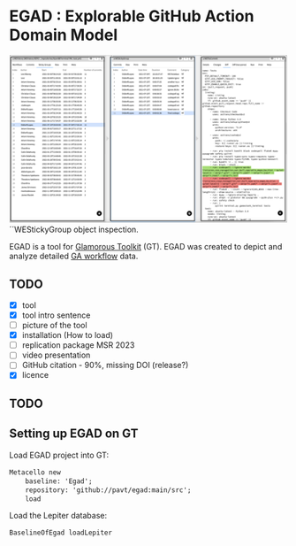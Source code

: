 # EGAD : Explorable GitHub Action Domain Model

![alt text](https://github.com/pavt/egad/blob/main/images/egad-narrative.png)
´´WEStickyGroup object inspection.


EGAD is a tool for [Glamorous Toolkit](https://github.com/feenkcom/gtoolkit) (GT).
EGAD was created to depict and analyze detailed [ GA workflow](https://github.com/features/actions) data.



## TODO

- [X] tool
- [X] tool intro sentence 
- [ ] picture of the tool
- [X] installation (How to load) 
- [ ] replication package MSR 2023
- [ ] video presentation
- [ ] GitHub citation - 90%, missing DOI (release?)
- [X] licence

## TODO

## Setting up EGAD on GT

Load EGAD project into GT:
```
Metacello new
	baseline: 'Egad';
	repository: 'github://pavt/egad:main/src';
	load
```

Load the Lepiter database:
```
BaselineOfEgad loadLepiter
```
